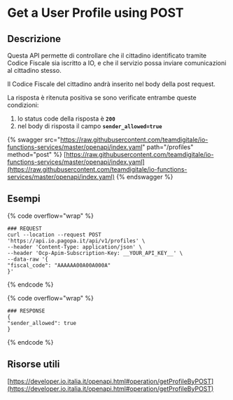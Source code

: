 # Get a User Profile using POST

## Descrizione

Questa API permette di controllare che il cittadino identificato tramite Codice Fiscale sia iscritto a IO, e che il servizio possa inviare comunicazioni al cittadino stesso.

Il Codice Fiscale del cittadino andrà inserito nel body della post request.

La risposta è ritenuta positiva se sono verificate entrambe queste condizioni:

1. lo status code della risposta è **`200`**
2. nel body di risposta il campo **`sender_allowed=true`**

{% swagger src="https://raw.githubusercontent.com/teamdigitale/io-functions-services/master/openapi/index.yaml" path="/profiles" method="post" %}
[https://raw.githubusercontent.com/teamdigitale/io-functions-services/master/openapi/index.yaml](https://raw.githubusercontent.com/teamdigitale/io-functions-services/master/openapi/index.yaml)
{% endswagger %}

## Esempi

{% code overflow="wrap" %}
```shell
### REQUEST
curl --location --request POST 'https://api.io.pagopa.it/api/v1/profiles' \
--header 'Content-Type: application/json' \
--header 'Ocp-Apim-Subscription-Key: __YOUR_API_KEY__' \
--data-raw '{
"fiscal_code": "AAAAAA00A00A000A"
}'
```
{% endcode %}

{% code overflow="wrap" %}
```shell
### RESPONSE
{
"sender_allowed": true
}
```
{% endcode %}

## Risorse utili

[https://developer.io.italia.it/openapi.html#operation/getProfileByPOST](https://developer.io.italia.it/openapi.html#operation/getProfileByPOST)
